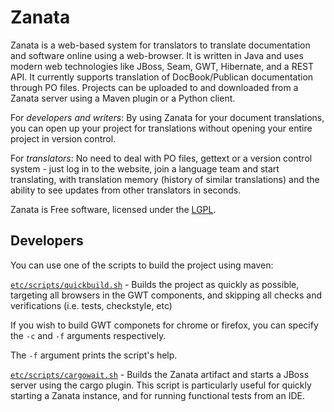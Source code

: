 Zanata
=====

Zanata is a web-based system for translators to translate
documentation and software online using a web-browser. It is
written in Java and uses modern web technologies like JBoss,
Seam, GWT, Hibernate, and a REST API. It currently supports
translation of DocBook/Publican documentation through PO
files. Projects can be uploaded to and downloaded from a Zanata
server using a Maven plugin or a Python client.

For *developers and writers*: By using Zanata for
your document translations, you can open up your project for
translations without opening your entire project in version
control.

For *translators*: No need to deal with PO files,
gettext or a version control system - just log in to the website, join
a language team and start translating, with translation memory (history
of similar translations) and the ability to see updates from other
translators in seconds.


Zanata is Free software, licensed under the [LGPL][].

[LGPL]: http://www.gnu.org/licenses/lgpl-2.1.html

Developers
----------

You can use one of the scripts to build the project using maven:

[`etc/scripts/quickbuild.sh`](etc/scripts/quickbuild.sh) - Builds the project as quickly as possible, targeting all
browsers in the GWT components, and skipping all checks and verifications (i.e.
tests, checkstyle, etc)

If you wish to build GWT componets for chrome or firefox, you can specify the
`-c` and `-f` arguments respectively.

The `-f` argument prints the script's help.

[`etc/scripts/cargowait.sh`](etc/scripts/cargowait.sh) - Builds the Zanata artifact and starts a JBoss server using the
cargo plugin. This script is particularly useful for quickly starting a Zanata
instance, and for running functional tests from an IDE.
